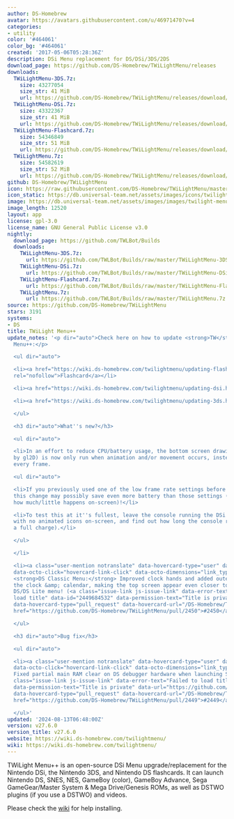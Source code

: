 ```yaml
---
author: DS-Homebrew
avatar: https://avatars.githubusercontent.com/u/46971470?v=4
categories:
- utility
color: '#464061'
color_bg: '#464061'
created: '2017-05-06T05:28:36Z'
description: DSi Menu replacement for DS/DSi/3DS/2DS
download_page: https://github.com/DS-Homebrew/TWiLightMenu/releases
downloads:
  TWiLightMenu-3DS.7z:
    size: 43277054
    size_str: 41 MiB
    url: https://github.com/DS-Homebrew/TWiLightMenu/releases/download/v27.6.0/TWiLightMenu-3DS.7z
  TWiLightMenu-DSi.7z:
    size: 43322367
    size_str: 41 MiB
    url: https://github.com/DS-Homebrew/TWiLightMenu/releases/download/v27.6.0/TWiLightMenu-DSi.7z
  TWiLightMenu-Flashcard.7z:
    size: 54346849
    size_str: 51 MiB
    url: https://github.com/DS-Homebrew/TWiLightMenu/releases/download/v27.6.0/TWiLightMenu-Flashcard.7z
  TWiLightMenu.7z:
    size: 54582619
    size_str: 52 MiB
    url: https://github.com/DS-Homebrew/TWiLightMenu/releases/download/v27.6.0/TWiLightMenu.7z
github: DS-Homebrew/TWiLightMenu
icon: https://raw.githubusercontent.com/DS-Homebrew/TWiLightMenu/master/booter/Twilight%2B%2B-animated%20icon-fix.gif
icon_static: https://db.universal-team.net/assets/images/icons/twilight-menu.png
image: https://db.universal-team.net/assets/images/images/twilight-menu.png
image_length: 12520
layout: app
license: gpl-3.0
license_name: GNU General Public License v3.0
nightly:
  download_page: https://github.com/TWLBot/Builds
  downloads:
    TWiLightMenu-3DS.7z:
      url: https://github.com/TWLBot/Builds/raw/master/TWiLightMenu-3DS.7z
    TWiLightMenu-DSi.7z:
      url: https://github.com/TWLBot/Builds/raw/master/TWiLightMenu-DSi.7z
    TWiLightMenu-Flashcard.7z:
      url: https://github.com/TWLBot/Builds/raw/master/TWiLightMenu-Flashcard.7z
    TWiLightMenu.7z:
      url: https://github.com/TWLBot/Builds/raw/master/TWiLightMenu.7z
source: https://github.com/DS-Homebrew/TWiLightMenu
stars: 3191
systems:
- DS
title: TWiLight Menu++
update_notes: '<p dir="auto">Check here on how to update <strong>TW</strong>i<strong>L</strong>ight
  Menu++:</p>

  <ul dir="auto">

  <li><a href="https://wiki.ds-homebrew.com/twilightmenu/updating-flashcard.html"
  rel="nofollow">Flashcard</a></li>

  <li><a href="https://wiki.ds-homebrew.com/twilightmenu/updating-dsi.html" rel="nofollow">DSi</a></li>

  <li><a href="https://wiki.ds-homebrew.com/twilightmenu/updating-3ds.html" rel="nofollow">3DS</a></li>

  </ul>

  <h3 dir="auto">What''s new?</h3>

  <ul dir="auto">

  <li>In an effort to reduce CPU/battery usage, the bottom screen drawing code (handled
  by gl2D) is now only run when animation and/or movement occurs, instead of running
  every frame.

  <ul dir="auto">

  <li>If you previously used one of the low frame rate settings before they got removed,
  this change may possibly save even more battery than those settings (depending on
  how much/little happens on-screen)!</li>

  <li>To test this at it''s fullest, leave the console running the DSi menu theme
  with no animated icons on-screen, and find out how long the console runs (after
  a full charge).</li>

  </ul>

  </li>

  <li><a class="user-mention notranslate" data-hovercard-type="user" data-hovercard-url="/users/mentusfentus/hovercard"
  data-octo-click="hovercard-link-click" data-octo-dimensions="link_type:self" href="https://github.com/mentusfentus">@mentusfentus</a>:
  <strong>DS Classic Menu:</strong> Improved clock hands and added outer shadow to
  the clock &amp; calendar, making the top screen appear even closer to the original
  DS/DS Lite menu! (<a class="issue-link js-issue-link" data-error-text="Failed to
  load title" data-id="2449684532" data-permission-text="Title is private" data-url="https://github.com/DS-Homebrew/TWiLightMenu/issues/2450"
  data-hovercard-type="pull_request" data-hovercard-url="/DS-Homebrew/TWiLightMenu/pull/2450/hovercard"
  href="https://github.com/DS-Homebrew/TWiLightMenu/pull/2450">#2450</a>)</li>

  </ul>

  <h3 dir="auto">Bug fix</h3>

  <ul dir="auto">

  <li><a class="user-mention notranslate" data-hovercard-type="user" data-hovercard-url="/users/Lorenzooone/hovercard"
  data-octo-click="hovercard-link-click" data-octo-dimensions="link_type:self" href="https://github.com/Lorenzooone">@Lorenzooone</a>:
  Fixed partial main RAM clear on DS debugger hardware when launching Slot-1. (<a
  class="issue-link js-issue-link" data-error-text="Failed to load title" data-id="2449580269"
  data-permission-text="Title is private" data-url="https://github.com/DS-Homebrew/TWiLightMenu/issues/2449"
  data-hovercard-type="pull_request" data-hovercard-url="/DS-Homebrew/TWiLightMenu/pull/2449/hovercard"
  href="https://github.com/DS-Homebrew/TWiLightMenu/pull/2449">#2449</a>)</li>

  </ul>'
updated: '2024-08-13T06:48:00Z'
version: v27.6.0
version_title: v27.6.0
website: https://wiki.ds-homebrew.com/twilightmenu/
wiki: https://wiki.ds-homebrew.com/twilightmenu/
---
```

TWiLight Menu++ is an open-source DSi Menu upgrade/replacement for the Nintendo DSi, the Nintendo 3DS, and Nintendo DS flashcards. It can launch Nintendo DS, SNES, NES, GameBoy (color), GameBoy Advance, Sega GameGear/Master System & Mega Drive/Genesis ROMs, as well as DSTWO plugins (if you use a DSTWO) and videos.

Please check the [wiki](https://wiki.ds-homebrew.com/twilightmenu/) for help installing.